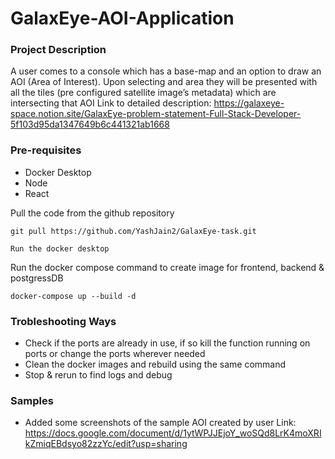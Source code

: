 # GalaxEye-AOI-Application

### Project Description

A user comes to a console which has a base-map and an option to draw an AOI (Area of Interest). Upon selecting and area they will be presented with all the tiles (pre configured satellite image’s metadata) which are intersecting that AOI
Link to detailed description: https://galaxeye-space.notion.site/GalaxEye-problem-statement-Full-Stack-Developer-5f103d95da1347649b6c441321ab1668

### Pre-requisites
- Docker Desktop
- Node
- React

Pull the code from the github repository

```
git pull https://github.com/YashJain2/GalaxEye-task.git
```

```
Run the docker desktop
```

Run the docker compose command to create image for frontend, backend & postgressDB
```
docker-compose up --build -d
```

### Trobleshooting Ways

- Check if the ports are already in use, if so kill the function running on ports or change the ports wherever needed
- Clean the docker images and rebuild using the same command
- Stop & rerun to find logs and debug 

### Samples

- Added some screenshots of the sample AOI created by user
Link: https://docs.google.com/document/d/1ytWPJJEjoY_woSQd8LrK4moXRIkZmiqEBdsyo82zzYc/edit?usp=sharing
